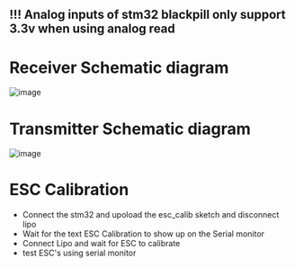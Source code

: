 
## !!! Analog inputs of stm32 blackpill only support 3.3v when using analog read


# Receiver Schematic diagram
![image](https://github.com/user-attachments/assets/ca96777a-8c4b-40f1-95fd-9a0a234c7500)

# Transmitter Schematic diagram
![image](https://github.com/user-attachments/assets/88584319-e0c9-49da-a3d1-7191d066c788)

# ESC Calibration 
- Connect the stm32 and upoload the esc_calib sketch and disconnect lipo
- Wait for the text ESC Calibration to show up on the Serial monitor
- Connect Lipo and wait for ESC to calibrate
- test ESC's using serial monitor

